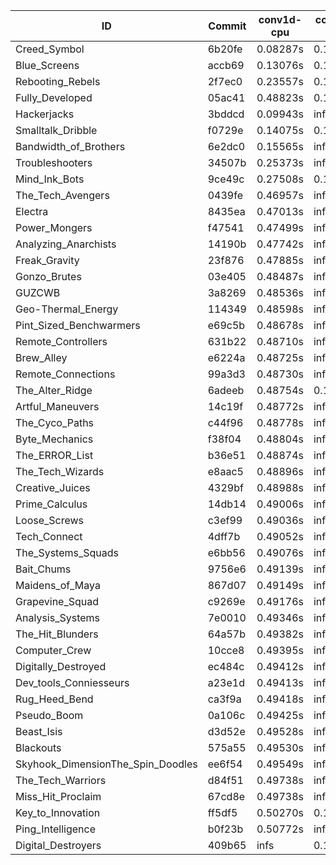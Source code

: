 |ID|Commit|conv1d-cpu|conv1d-gpu|DWSPConv2D-gpu|gemm-gpu|avg|
|-|-|-|-|-|-|-|
|Creed_Symbol|6b20fe|0.08287s|0.10597s|2.78548s|1.69966s|1.16850s|
|Blue_Screens|accb69|0.13076s|0.12879s|2.84185s|1.87807s|1.24487s|
|Rebooting_Rebels|2f7ec0|0.23557s|0.12889s|2.80331s|1.85485s|1.25566s|
|Fully_Developed|05ac41|0.48823s|0.13692s|2.89287s|2.08276s|1.40020s|
|Hackerjacks|3bddcd|0.09943s|infs|infs|4.36030s|infs|
|Smalltalk_Dribble|f0729e|0.14075s|0.12536s|infs|1.85245s|infs|
|Bandwidth_of_Brothers|6e2dc0|0.15565s|infs|infs|2.00796s|infs|
|Troubleshooters|34507b|0.25373s|infs|infs|4.39003s|infs|
|Mind_Ink_Bots|9ce49c|0.27508s|0.12328s|infs|4.31753s|infs|
|The_Tech_Avengers|0439fe|0.46957s|infs|infs|4.37768s|infs|
|Electra|8435ea|0.47013s|infs|infs|4.37247s|infs|
|Power_Mongers|f47541|0.47499s|infs|infs|4.37994s|infs|
|Analyzing_Anarchists|14190b|0.47742s|infs|infs|4.41343s|infs|
|Freak_Gravity|23f876|0.47885s|infs|infs|4.37287s|infs|
|Gonzo_Brutes|03e405|0.48487s|infs|infs|4.37996s|infs|
|GUZCWB|3a8269|0.48536s|infs|infs|4.37125s|infs|
|Geo-Thermal_Energy|114349|0.48598s|infs|infs|4.37493s|infs|
|Pint_Sized_Benchwarmers|e69c5b|0.48678s|infs|infs|4.38207s|infs|
|Remote_Controllers|631b22|0.48710s|infs|infs|4.41600s|infs|
|Brew_Alley|e6224a|0.48725s|infs|infs|4.37455s|infs|
|Remote_Connections|99a3d3|0.48730s|infs|infs|4.36921s|infs|
|The_Alter_Ridge|6adeeb|0.48754s|0.17696s|infs|4.31437s|infs|
|Artful_Maneuvers|14c19f|0.48772s|infs|infs|4.37796s|infs|
|The_Cyco_Paths|c44f96|0.48778s|infs|infs|4.37658s|infs|
|Byte_Mechanics|f38f04|0.48804s|infs|infs|4.37893s|infs|
|The_ERROR_List|b36e51|0.48874s|infs|infs|4.37499s|infs|
|The_Tech_Wizards|e8aac5|0.48896s|infs|infs|4.41463s|infs|
|Creative_Juices|4329bf|0.48988s|infs|infs|4.36159s|infs|
|Prime_Calculus|14db14|0.49006s|infs|infs|4.37241s|infs|
|Loose_Screws|c3ef99|0.49036s|infs|infs|4.37354s|infs|
|Tech_Connect|4dff7b|0.49052s|infs|infs|4.37618s|infs|
|The_Systems_Squads|e6bb56|0.49076s|infs|infs|4.41750s|infs|
|Bait_Chums|9756e6|0.49139s|infs|infs|4.38613s|infs|
|Maidens_of_Maya|867d07|0.49149s|infs|infs|4.36183s|infs|
|Grapevine_Squad|c9269e|0.49176s|infs|infs|4.37000s|infs|
|Analysis_Systems|7e0010|0.49346s|infs|infs|4.36127s|infs|
|The_Hit_Blunders|64a57b|0.49382s|infs|infs|4.36293s|infs|
|Computer_Crew|10cce8|0.49395s|infs|infs|4.35911s|infs|
|Digitally_Destroyed|ec484c|0.49412s|infs|infs|4.37167s|infs|
|Dev_tools_Conniesseurs|a23e1d|0.49413s|infs|infs|4.37184s|infs|
|Rug_Heed_Bend|ca3f9a|0.49418s|infs|infs|4.35302s|infs|
|Pseudo_Boom|0a106c|0.49425s|infs|infs|4.37407s|infs|
|Beast_Isis|d3d52e|0.49528s|infs|infs|4.36488s|infs|
|Blackouts|575a55|0.49530s|infs|infs|4.36780s|infs|
|Skyhook_DimensionThe_Spin_Doodles|ee6f54|0.49549s|infs|infs|4.55433s|infs|
|The_Tech_Warriors|d84f51|0.49738s|infs|infs|4.35809s|infs|
|Miss_Hit_Proclaim|67cd8e|0.49738s|infs|infs|4.41915s|infs|
|Key_to_Innovation|ff5df5|0.50270s|0.17300s|infs|4.33597s|infs|
|Ping_Intelligence|b0f23b|0.50772s|infs|infs|4.42868s|infs|
|Digital_Destroyers|409b65|infs|0.12528s|2.82830s|1.87672s|infs|
